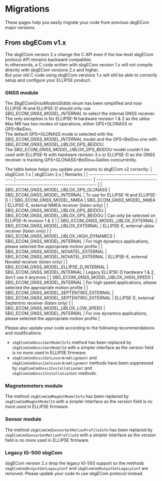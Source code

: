 # Migrations
These pages help you easily migrate your code from previous sbgECom major versions.

## From sbgECom v1.x
The sbgECom version 2.x change the C API even if the low level sbgECom protocol API remains backward compatible.  
In otherwords, a C code written with sbgECom version 1.x will not compile directly with sbgECom versions 2.x and higher.  
But your old C code using sbgECom versions 1.x will still be able to correctly setup and configure your ELLIPSE product.  

### GNSS module
The _SbgEComGnssModelsStdIds_ enum has been simplified and now ELLIPSE-N and ELLIPSE-D should only use _SBG_ECOM_GNSS_MODEL_INTERNAL_ to select the internal GNSS receiver.  
The only exception is for ELLIPSE-N hardware revision 1 & 2 as the ublox Max M8 has two modes of operations, either GPS+GLONASS or GPS+BeiDou.  
The default GPS+GLONASS mode is selected with the _SBG_ECOM_GNSS_MODEL_INTERNAL_ model and the GPS+BeiDou one with _SBG_ECOM_GNSS_MODEL_UBLOX_GPS_BEIDOU_.  
The _SBG_ECOM_GNSS_MODEL_UBLOX_GPS_BEIDOU_ model couldn't be used with ELLIPSE-N with hardware revision 3.x or ELLIPSE-D as the GNSS receiver is tracking GPS+GLONASS+BeiDou+Galileo concurrently.  

The table below helps you update your enums to sbgECom v2 correctly:
| sbgECom 1.x                             | sbgECom 2.x                             | Remarks                                                                        |
| --------------------------------------- | --------------------------------------- | ------------------------------------------------------------------------------ |
| SBG_ECOM_GNSS_MODEL_UBLOX_GPS_GLONASS   | SBG_ECOM_GNSS_MODEL_INTERNAL            | To use for ELLIPSE-N and ELLIPSE-D                                             |
| SBG_ECOM_GNSS_MODEL_NMEA                | SBG_ECOM_GNSS_MODEL_NMEA                | ELLIPSE-E, external NMEA receiver (listen only)                                |
| SBG_ECOM_GNSS_MODEL_UBLOX_GPS_BEIDOU    | SBG_ECOM_GNSS_MODEL_UBLOX_GPS_BEIDOU    | Can only be selected on ELLIPSE-N revision 1 & 2                               |
| SBG_ECOM_GNSS_MODEL_UBLOX_EXTERNAL      | SBG_ECOM_GNSS_MODEL_UBLOX_EXTERNAL      | ELLIPSE-E, external ublox receiver (listen only)                               |
| SBG_ECOM_GNSS_MODEL_UBLOX_HIGH_DYNAMICS | SBG_ECOM_GNSS_MODEL_INTERNAL            | For high dynamics applications, please selected the appropriate motion profile |
| SBG_ECOM_GNSS_MODEL_NOVATEL_EXTERNAL    | SBG_ECOM_GNSS_MODEL_NOVATEL_EXTERNAL    | ELLIPSE-E, external Novatel receiver (listen only)                             |
| SBG_ECOM_GNSS_MODEL_ELLIPSE_D_INTERNAL  | SBG_ECOM_GNSS_MODEL_INTERNAL            | Legacy ELLIPSE-D hardware 1 & 2, don't use it anymore                          |
| SBG_ECOM_GNSS_MODEL_UBLOX_HIGH_SPEED    | SBG_ECOM_GNSS_MODEL_INTERNAL            | For high speed applications, please selected the appropriate motion profile    |
| SBG_ECOM_GNSS_MODEL_SEPTENTRIO_EXTERNAL | SBG_ECOM_GNSS_MODEL_SEPTENTRIO_EXTERNAL | ELLIPSE-E, external Septentrio receiver (listen only)                          |
| SBG_ECOM_GNSS_MODEL_UBLOX_LOW_SPEED     | SBG_ECOM_GNSS_MODEL_INTERNAL            | For low dynamics applications, please selected the appropriate motion profile  |

Please also update your code according to the following recommendations and modifications:
- `sbgEComCmdGnss1GetModelInfo` method has been replaced by `sbgEComCmdGnss1GetModelId` with a simpler interface as the version field is no more used in ELLIPSE firmware.
- `sbgEComCmdGnss1GetLeverArmAlignment` and `sbgEComCmdGnss1SetLeverArmAlignment` methods have been suppressed by `sbgEComCmdGnss1InstallationGet` and `sbgEComCmdGnss1InstallationSet` methods.

### Magnetometers module

The method `sbgEComCmdMagGetModelInfo` has been replaced by `sbgEComCmdMagGetModelId` with a simpler interface as the version field is no more used in ELLIPSE firmware.

### Sensor module

The method `sbgEComCmdSensorGetMotionProfileInfo` has been replaced by `sbgEComCmdSensorGetMotionProfileId` with a simpler interface as the version field is no more used in ELLIPSE firmware.

### Legacy IG-500 sbgCom

sbgECom version 2.x drop the legacy IG-500 support so the methods `sbgEComCmdOutputGetLegacyConf` and `sbgEComCmdOutputSetLegacyConf` are removed. Please update your code to use sbgECom protocol instead.

